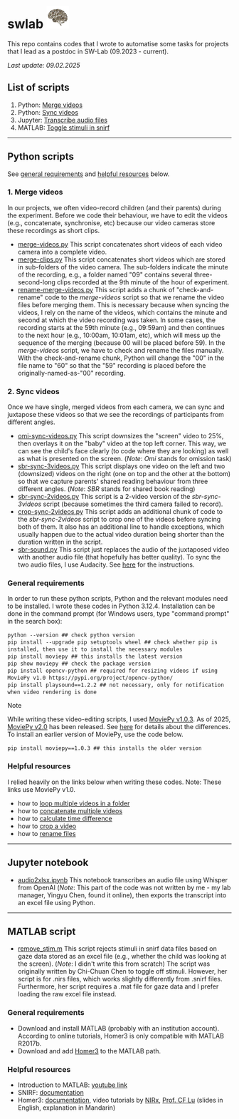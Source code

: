 # swlab   <img src="./misc/swlogo.jpg" width=auto height="50">
This repo contains codes that I wrote to automatise some tasks for projects that I lead as a postdoc in SW-Lab (09.2023 - current). 

_Last update: 09.02.2025_

## List of scripts
1. Python: [Merge videos](#1-merge-videos)
2. Python: [Sync videos](#2-sync-videos)
3. Jupyter: [Transcribe audio files](#jupyter-notebook)
4. MATLAB: [Toggle stimuli in snirf](#matlab-script)

---

## Python scripts
See [general requirements](#general-requirements) and [helpful resources](#helpful-resources) below.
### 1. Merge videos
In our projects, we often video-record children (and their parents) during the experiment. Before we code their behaviour, we have to edit the videos (e.g., concatenate, synchronise, etc) because our video cameras store these recordings as short clips. 
   - [merge-videos.py](https://github.com/smy1/swlab/blob/main/script/merge-videos.py) This script concatenates short videos of each video camera into a complete video.
   - [merge-clips.py](https://github.com/smy1/swlab/blob/main/script/merge-clips.py) This script concatenates short videos which are stored in sub-folders of the video camera. The sub-folders indicate the minute of the recording, e.g., a folder named "09" contains several three-second-long clips recorded at the 9th minute of the hour of experiment.
   - [rename-merge-videos.py](https://github.com/smy1/swlab/blob/main/script/rename-merge-videos.py) This script adds a chunk of "check-and-rename" code to the _merge-videos_ script so that we rename the video files before merging them. This is necessary because when syncing the videos, I rely on the name of the videos, which contains the minute and second at which the video recording was taken. In some cases, the recording starts at the 59th minute (e.g., 09:59am) and then continues to the next hour (e.g., 10:00am, 10:01am, etc), which will mess up the sequence of the merging (because 00 will be placed before 59). In the _merge-videos_ script, we have to check and rename the files manually. With the check-and-rename chunk, Python will change the "00" in the file name to "60" so that the "59" recording is placed before the originally-named-as-"00" recording. 

### 2. Sync videos
Once we have single, merged videos from each camera, we can sync and juxtapose these videos so that we see the recordings of participants from different angles. 
   - [omi-sync-videos.py](https://github.com/smy1/swlab/blob/main/script/omi-sync-videos.py) This script downsizes the "screen" video to 25%, then overlays it on the "baby" video at the top left corner. This way, we can see the child's face clearly (to code where they are looking) as well as what is presented on the screen. (_Note_: _Omi_ stands for omission task)
   - [sbr-sync-3videos.py](https://github.com/smy1/swlab/blob/main/script/sbr-sync-3videos.py) This script displays one video on the left and two (downsized) videos on the right (one on top and the other at the bottom) so that we capture parents' shared reading behaviour from three different angles. (_Note_: _SBR_ stands for shared book reading)
   - [sbr-sync-2videos.py](https://github.com/smy1/swlab/blob/main/script/sbr-sync-2videos.py) This script is a 2-video version of the _sbr-sync-3videos_ script (because sometimes the third camera failed to record).
   - [crop-sync-2videos.py](https://github.com/smy1/swlab/blob/main/script/crop-sync-2videos.py) This script adds an additional chunk of code to the _sbr-sync-2videos_ script to crop one of the videos before syncing both of them. It also has an additional line to handle exceptions, which usually happen due to the actual video duration being shorter than the duration written in the script.
   - [sbr-sound.py](https://github.com/smy1/swlab/blob/main/script/sbr-sound.py) This script just replaces the audio of the juxtaposed video with another audio file (that hopefully has better quality). To sync the two audio files, I use Audacity. See [here](https://github.com/smy1/swlab/blob/main/misc/audacity-sync-audio.pdf) for the instructions.

### General requirements
In order to run these python scripts, Python and the relevant modules need to be installed. I wrote these codes in Python 3.12.4.
Installation can be done in the command prompt (for Windows users, type "command prompt" in the search box):
```
python --version ## check python version
pip install --upgrade pip setuptools wheel ## check whether pip is installed, then use it to install the necessary modules
pip install moviepy ## this installs the latest version
pip show moviepy ## check the package version
pip install opencv-python ## required for resizing videos if using MoviePy v1.0 https://pypi.org/project/opencv-python/
pip install playsound==1.2.2 ## not necessary, only for notification when video rendering is done
```
>[!NOTE]
>While writing these video-editing scripts, I used [MoviePy v1.0.3](https://zulko.github.io/moviepy/v1.0.3/). As of 2025, [MoviePy v2.0](https://zulko.github.io/moviepy/) has been released. See [here](https://zulko.github.io/moviepy/getting_started/updating_to_v2.html) for details about the differences. To install an earlier version of MoviePy, use the code below.
>```
>pip install moviepy==1.0.3 ## this installs the older version
>```

### Helpful resources
I relied heavily on the links below when writing these codes. Note: These links use MoviePy v1.0. 
- how to [loop multiple videos in a folder](https://stackoverflow.com/a/75788036)
- how to [concatenate multiple videos](https://www.geeksforgeeks.org/moviepy-concatenating-multiple-video-files/)
- how to [calculate time difference](https://www.geeksforgeeks.org/calculate-time-difference-in-python/)
- how to [crop a video](https://stackoverflow.com/a/74586686)
- how to [rename files](https://pynative.com/python-rename-file/)

---

## Jupyter notebook
- [audio2xlsx.ipynb](https://github.com/smy1/swlab/blob/main/script/audio2xlsx.ipynb) This notebook transcribes an audio file using Whisper from OpenAI (_Note_: This part of the code was not written by me - my lab manager, Yingyu Chen, found it online), then exports the transcript into an excel file using Python.

---

## MATLAB script
   - [remove_stim.m](https://github.com/smy1/swlab/blob/main/script/remove_stim.m) This script rejects stimuli in snirf data files based on gaze data stored as an excel file (e.g., whether the child was looking at the screen). (_Note_: I didn't write this from scratch) The script was originally written by Chi-Chuan Chen to toggle off stimuli. However, her script is for .nirs files, which works slightly differently from .snirf files. Furthermore, her script requires a .mat file for gaze data and I prefer loading the raw excel file instead.

### General requirements
- Download and install MATLAB (probably with an institution account). According to online tutorials, Homer3 is only compatible with MATLAB R2017b.
- Download and add [Homer3](https://github.com/BUNPC/Homer3/wiki/Download-and-Installation) to the MATLAB path.

### Helpful resources
- Introduction to MATLAB: [youtube link](https://www.youtube.com/watch?v=MYRkBoojh_Y&list=PLx_IWc-RN82tw_J9nYqIc0tjvaMjowRVi&pp=iAQB)
- SNIRF: [documentation](https://github.com/fNIRS/snirf/blob/master/snirf_specification.md)
- Homer3: [documentation](https://github.com/BUNPC/Homer3/wiki/), video tutorials by [NIRx](https://www.youtube.com/watch?v=I_eH0_ed8I4),
  [Prof. CF Lu](https://www.youtube.com/watch?v=bHhn2vBXF0Y) (slides in English, explanation in Mandarin)
